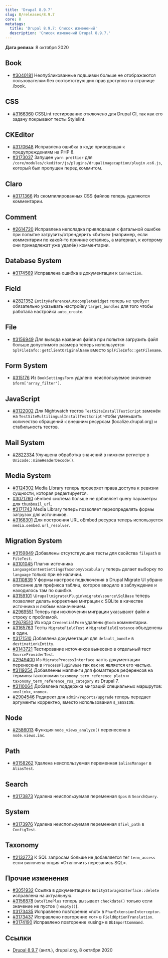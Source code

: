 ```yaml
---
title: 'Drupal 8.9.7'
slug: 8/releases/8.9.7
core: 8
metatags:
  title: 'Drupal 8.9.7: Список изменений'
  description: 'Список изменений Drupal 8.9.7.'
---
```


**Дата релиза**: 8 октября 2020

## Book

- [#3040181](https://www.drupal.org/project/drupal/issues/3040181) Неопубликованные подшивки больше не отображаются пользователям без соответствующих прав доступов на странице /book.

## CSS

- [#3166360](https://www.drupal.org/project/drupal/issues/3166360) CSSLint тестирование отключено для Drupal CI, так как его задачу покрывают тесты Stylelint. 

## CKEditor

- [#3170648](https://www.drupal.org/project/drupal/issues/3170648) Исправлена ошибка в коде приводящая к предупреждениям на PHP 8.
- [#3173037](https://www.drupal.org/project/drupal/issues/3173037) Запущен `yarn prettier` для `/core/modules/ckeditor/js/plugins/drupalimagecaption/plugin.es6.js`, который был пропущен перед коммитом.

## Claro

- [#3171366](https://www.drupal.org/project/drupal/issues/3171366) Из скомпилированных CSS файлов теперь удаляются комментарии.

## Comment

- [#2614720](https://www.drupal.org/project/drupal/issues/2614720) Исправлена неполадка привяодащая к фатальной ошибке при попытке загрузить/отрендерить «битые» (например, если комментарии по какой-то причине остались, а материал, к которому они принадлежат уже удалён) комментарии.

## Database System

- [#3174569](https://www.drupal.org/project/drupal/issues/3174569) Исправлена ошибка в документации к `Connection`.

## Field

- [#2821352](https://www.drupal.org/project/drupal/issues/2821352) `EntityReferenceAutocompleteWidget` теперь не требует обязательно указывать настройку `target_bundles` для того чтобы работала настройка `auto_create`.

## File

- [#3156949](https://www.drupal.org/project/drupal/issues/3156949) Для вывода названия файла при попытке загрузить файл больше допустимого размера теперь используется `SplFileInfo::getClientOriginalName` вместо `SplFileInfo::getFilename`.

## Form System

- [#315176](https://www.drupal.org/project/drupal/issues/315176) Из `BookSettingsForm` удалено неиспользуемое значение `$form['array_filter']`.

## JavaScript

- [#3122002](https://www.drupal.org/project/drupal/issues/3122002) Для Nightwatch тестов `TestSiteInstallTestScript` заменён на `TestSiteMultilingualInstallTestScript` чтобы уменьшить количество обращений к внешним ресурсам (localize.drupal.org) и стабильность тестов.

## Mail System

- [#2822334](https://www.drupal.org/project/drupal/issues/2822334) Улучшена обработка значений в нижнем регистре в `Unicode::mimeHeaderDecode()`.

## Media System

- [#3124302](https://www.drupal.org/project/drupal/issues/3124302) Media Library теперь проверяет права доступа к ревизии сущности, которая редактируется.
- [#3071760](https://www.drupal.org/project/drupal/issues/3071760) oEmbed система больше не добавляет query параметры для `thumbnail_url`.
- [#3171743](https://www.drupal.org/project/drupal/issues/3171743) Media Library теперь позволяет переопределять формы загрузок для источников.
- [#3168301](https://www.drupal.org/project/drupal/issues/3168301) Для построения URL oEmbed ресурса теперь используется `media.oembed.url_resolver`.

## Migration System

- [#3159849](https://www.drupal.org/project/drupal/issues/3159849) Добавлены отсутствующие тесты для свойства `filepath` в `FileTest`.
- [#3101045](https://www.drupal.org/project/drupal/issues/3101045) Плагин источника `LanguageContentSettingsTaxonomyVocabulary` теперь делает выборку по `language` только при её наличии.
- [#3110839](https://www.drupal.org/project/drupal/issues/3110839) У формы настроек подключения в Drupal Migrate UI убрано описание для префикса таблиц, которое вводило в заблуждение и находилось там по ошибке.
- [#3159101](https://www.drupal.org/project/drupal/issues/3159101) `\Drupal\migrate\Plugin\migrate\source\SqlBase` теперь позволяет делать корректные миграции с SQLite в качестве источника и любым назначением.
- [#2969551](https://www.drupal.org/project/drupal/issues/2969551) Теперь при исключении миграции указывают файл и строку с проблемой.
- [#2678510](https://www.drupal.org/project/drupal/issues/2678510) Из кода `CredentialForm` удалены `@todo` комментарии.
- [#3165763](https://www.drupal.org/project/drupal/issues/3165763) Тесты `MigrateFieldTest` и `MigrateFieldInstance` объеденены в один.
- [#3171510](https://www.drupal.org/project/drupal/issues/3171510) Добавлена документация для `default_bundle` в `destination\Entity`.
- [#3143721](https://www.drupal.org/project/drupal/issues/3143721) Тестирование источников вынесено в отдельный тест `SourceProviderTest`.
- [#2949400](https://www.drupal.org/project/drupal/issues/2949400) Из `MigrateProcessInterface` часть документации перенесена в `ProcessPluginBase` так как не является его частью.
- [#3119254](https://www.drupal.org/project/drupal/issues/3119254) Добавленны маппинги для фоматтеров референсов на термины таксономии `taxonomy_term_reference_plain` и `taxonomy_term_reference_rss_category` из Drupal 7.
- [#3110064](https://www.drupal.org/project/drupal/issues/3110064) Добавлена поддержка миграций специальных маршрутов: `<nolink>`, `<none>`.
- [#2904546](https://www.drupal.org/project/drupal/issues/2904546) Редирект для `admin/reports/upgrade` теперь передает аргументы корректно, вместо использования `$_SESSION`.

## Node

- [#2586013](https://www.drupal.org/project/drupal/issues/2586013) Функция `node_views_analyze()` перенесена в `node.views.inc`.

## Path

- [#3158262](https://www.drupal.org/project/drupal/issues/3158262) Удалена неиспользуемая переменная `$aliasManager` в `AliasTest`.

## Search

- [#3173873](https://www.drupal.org/project/drupal/issues/3173873) Удалена неиспользуемая переменная `$pos` в `SearchQuery`.

## System

- [#3173976](https://www.drupal.org/project/drupal/issues/3173976) Удалена неиспользуемая переменная `$fiel_path` в `ConfigTest`.

## Taxonomy

- [#2132773](https://www.drupal.org/project/drupal/issues/2132773) К SQL запросам больше не добавляется тег `term_access` если включена опция «Отключить перезапись SQL».

## Прочие изменения

- [#3051932](https://www.drupal.org/project/drupal/issues/3051932) Ссылка в документации к `EntityStorageInterface::delete` исправлена на актуальную.
- [#3156878](https://www.drupal.org/project/drupal/issues/3156878) `DateTimePlus` теперь вызывает `checkdate()` только если значение не пустое (`!empty()`).
- [#3173435](https://www.drupal.org/project/drupal/issues/3173435) Исправлено повторение «not» в `PharExtensionInterceptor`.
- [#3173437](https://www.drupal.org/project/drupal/issues/3173437) Исправлено повторение «or» в `FieldOptionTranslation`.
- [#3174190](https://www.drupal.org/project/drupal/issues/3174190) Исправлено повторение «using» в `DbImportCommand`.

## Ссылки

- [Drupal 8.9.7](https://www.drupal.org/project/drupal/releases/8.9.7) (англ.), drupal.org, 8 октября 2020
